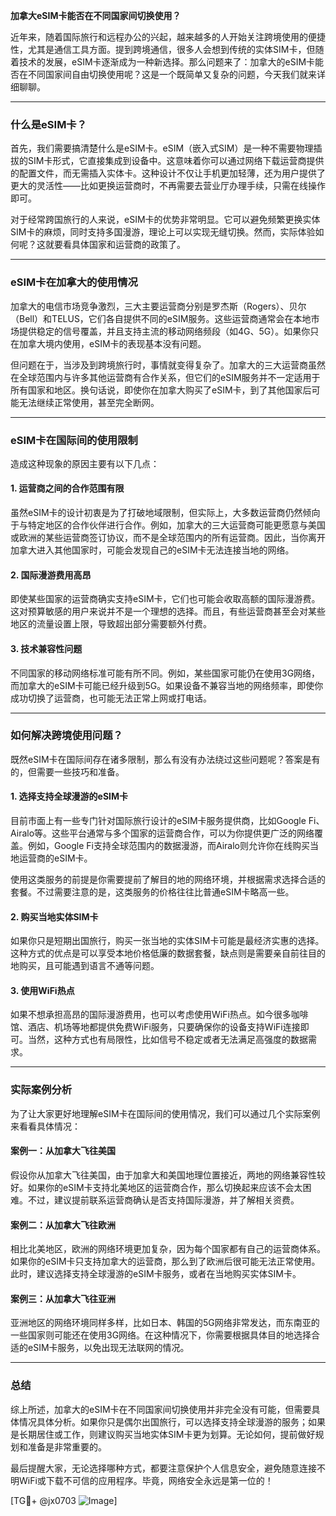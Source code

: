 **加拿大eSIM卡能否在不同国家间切换使用？**

近年来，随着国际旅行和远程办公的兴起，越来越多的人开始关注跨境使用的便捷性，尤其是通信工具方面。提到跨境通信，很多人会想到传统的实体SIM卡，但随着技术的发展，eSIM卡逐渐成为一种新选择。那么问题来了：加拿大的eSIM卡能否在不同国家间自由切换使用呢？这是一个既简单又复杂的问题，今天我们就来详细聊聊。

---

### 什么是eSIM卡？

首先，我们需要搞清楚什么是eSIM卡。eSIM（嵌入式SIM）是一种不需要物理插拔的SIM卡形式，它直接集成到设备中。这意味着你可以通过网络下载运营商提供的配置文件，而无需插入实体卡。这种设计不仅让手机更加轻薄，还为用户提供了更大的灵活性——比如更换运营商时，不再需要去营业厅办理手续，只需在线操作即可。

对于经常跨国旅行的人来说，eSIM卡的优势非常明显。它可以避免频繁更换实体SIM卡的麻烦，同时支持多国漫游，理论上可以实现无缝切换。然而，实际体验如何呢？这就要看具体国家和运营商的政策了。

---

### eSIM卡在加拿大的使用情况

加拿大的电信市场竞争激烈，三大主要运营商分别是罗杰斯（Rogers）、贝尔（Bell）和TELUS，它们各自提供不同的eSIM服务。这些运营商通常会在本地市场提供稳定的信号覆盖，并且支持主流的移动网络频段（如4G、5G）。如果你只在加拿大境内使用，eSIM卡的表现基本没有问题。

但问题在于，当涉及到跨境旅行时，事情就变得复杂了。加拿大的三大运营商虽然在全球范围内与许多其他运营商有合作关系，但它们的eSIM服务并不一定适用于所有国家和地区。换句话说，即使你在加拿大购买了eSIM卡，到了其他国家后可能无法继续正常使用，甚至完全断网。

---

### eSIM卡在国际间的使用限制

造成这种现象的原因主要有以下几点：

#### 1. **运营商之间的合作范围有限**
   虽然eSIM卡的设计初衷是为了打破地域限制，但实际上，大多数运营商仍然倾向于与特定地区的合作伙伴进行合作。例如，加拿大的三大运营商可能更愿意与美国或欧洲的某些运营商签订协议，而不是全球范围内的所有运营商。因此，当你离开加拿大进入其他国家时，可能会发现自己的eSIM卡无法连接当地的网络。

#### 2. **国际漫游费用高昂**
   即使某些国家的运营商确实支持eSIM卡，它们也可能会收取高额的国际漫游费。这对预算敏感的用户来说并不是一个理想的选择。而且，有些运营商甚至会对某些地区的流量设置上限，导致超出部分需要额外付费。

#### 3. **技术兼容性问题**
   不同国家的移动网络标准可能有所不同。例如，某些国家可能仍在使用3G网络，而加拿大的eSIM卡可能已经升级到5G。如果设备不兼容当地的网络频率，即使你成功切换了运营商，也可能无法正常上网或打电话。

---

### 如何解决跨境使用问题？

既然eSIM卡在国际间存在诸多限制，那么有没有办法绕过这些问题呢？答案是有的，但需要一些技巧和准备。

#### 1. **选择支持全球漫游的eSIM卡**
   目前市面上有一些专门针对国际旅行设计的eSIM卡服务提供商，比如Google Fi、Airalo等。这些平台通常与多个国家的运营商合作，可以为你提供更广泛的网络覆盖。例如，Google Fi支持全球范围内的数据漫游，而Airalo则允许你在线购买当地运营商的eSIM卡。

   使用这类服务的前提是你需要提前了解目的地的网络环境，并根据需求选择合适的套餐。不过需要注意的是，这类服务的价格往往比普通eSIM卡略高一些。

#### 2. **购买当地实体SIM卡**
   如果你只是短期出国旅行，购买一张当地的实体SIM卡可能是最经济实惠的选择。这种方式的优点是可以享受本地价格低廉的数据套餐，缺点则是需要亲自前往目的地购买，且可能遇到语言不通等问题。

#### 3. **使用WiFi热点**
   如果不想承担高昂的国际漫游费用，也可以考虑使用WiFi热点。如今很多咖啡馆、酒店、机场等地都提供免费WiFi服务，只要确保你的设备支持WiFi连接即可。当然，这种方式也有局限性，比如信号不稳定或者无法满足高强度的数据需求。

---

### 实际案例分析

为了让大家更好地理解eSIM卡在国际间的使用情况，我们可以通过几个实际案例来看看具体情况：

#### 案例一：从加拿大飞往美国
假设你从加拿大飞往美国，由于加拿大和美国地理位置接近，两地的网络兼容性较好。如果你的eSIM卡支持北美地区的运营商合作，那么切换起来应该不会太困难。不过，建议提前联系运营商确认是否支持国际漫游，并了解相关资费。

#### 案例二：从加拿大飞往欧洲
相比北美地区，欧洲的网络环境更加复杂，因为每个国家都有自己的运营商体系。如果你的eSIM卡只支持加拿大的运营商，那么到了欧洲后很可能无法正常使用。此时，建议选择支持全球漫游的eSIM卡服务，或者在当地购买实体SIM卡。

#### 案例三：从加拿大飞往亚洲
亚洲地区的网络环境同样多样，比如日本、韩国的5G网络非常发达，而东南亚的一些国家则可能还在使用3G网络。在这种情况下，你需要根据具体目的地选择合适的eSIM卡服务，以免出现无法联网的情况。

---

### 总结

综上所述，加拿大的eSIM卡在不同国家间切换使用并非完全没有可能，但需要具体情况具体分析。如果你只是偶尔出国旅行，可以选择支持全球漫游的服务；如果是长期居住或工作，则建议购买当地实体SIM卡更为划算。无论如何，提前做好规划和准备是非常重要的。

最后提醒大家，无论选择哪种方式，都要注意保护个人信息安全，避免随意连接不明WiFi或下载不可信的应用程序。毕竟，网络安全永远是第一位的！

[TG💪+ @jx0703 ![Image](https://github.com/user-attachments/assets/dbca1d08-cadb-493c-b0ec-ad6f7a83f270)]